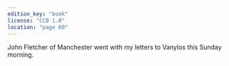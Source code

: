 ```yaml
---
edition_key: "book"
license: "CC0 1.0"
location: "page 60"
---
```

John Fletcher
of Manchester went with my letters to Vanylos this Sunday
morning.
